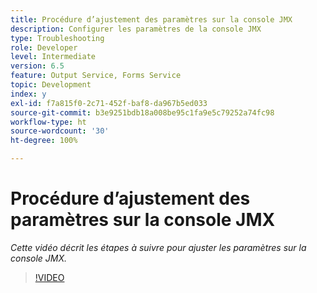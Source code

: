 ```yaml
---
title: Procédure d’ajustement des paramètres sur la console JMX
description: Configurer les paramètres de la console JMX
type: Troubleshooting
role: Developer
level: Intermediate
version: 6.5
feature: Output Service, Forms Service
topic: Development
index: y
exl-id: f7a815f0-2c71-452f-baf8-da967b5ed033
source-git-commit: b3e9251bdb18a008be95c1fa9e5c79252a74fc98
workflow-type: ht
source-wordcount: '30'
ht-degree: 100%

---
```



# Procédure d’ajustement des paramètres sur la console JMX

*Cette vidéo décrit les étapes à suivre pour ajuster les paramètres sur la console JMX.*

>[!VIDEO](https://video.tv.adobe.com/v/335554?quality=12&learn=on)
